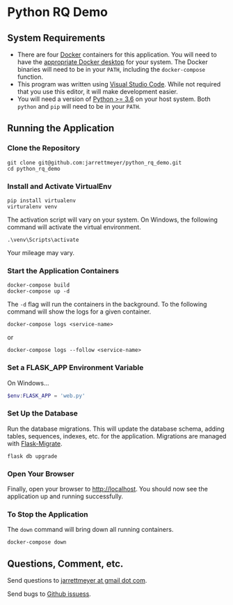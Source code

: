# Python RQ Demo

## System Requirements

* There are four [Docker](https://www.docker.com/) containers for this application. You will need to have the [appropriate Docker desktop](https://www.docker.com/products/docker-desktop) for your system. The Docker binaries will need to be in your `PATH`, including the `docker-compose` function.
* This program was written using [Visual Studio Code](https://code.visualstudio.com/). While not required that you use this editor, it will make development easier.
* You will need a version of [Python >= 3.6](https://www.python.org/) on your host system. Both `python` and `pip` will need to be in your `PATH`.

## Running the Application

### Clone the Repository

```
git clone git@github.com:jarrettmeyer/python_rq_demo.git
cd python_rq_demo
```

### Install and Activate VirtualEnv

```
pip install virtualenv
virturalenv venv
```

The activation script will vary on your system. On Windows, the following command will activate the virtual environment.

```
.\venv\Scripts\activate
```

Your mileage may vary.

### Start the Application Containers

```
docker-compose build
docker-compose up -d
```

The `-d` flag will run the containers in the background. To the following command will show the logs for a given container.

```
docker-compose logs <service-name>
```

or

```
docker-compose logs --follow <service-name>
```

### Set a FLASK_APP Environment Variable

On Windows...

```ps1
$env:FLASK_APP = 'web.py'
```

### Set Up the Database

Run the database migrations. This will update the database schema, adding tables, sequences, indexes, etc. for the application. Migrations are managed with [Flask-Migrate](https://pypi.org/project/Flask-Migrate/).

```
flask db upgrade
```

### Open Your Browser

Finally, open your browser to [http://localhost](http://localhost/). You should now see the application up and running successfully.

### To Stop the Application

The `down` command will bring down all running containers.

```
docker-compose down
```

## Questions, Comment, etc.

Send questions to [jarrettmeyer at gmail dot com](mailto:jarrettmeyer@gmail.com).

Send bugs to [Github issuess](https://github.com/jarrettmeyer/python_rq_demo/issues).
